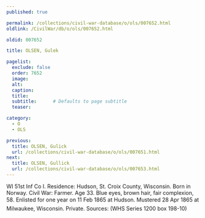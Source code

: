 ```yaml
---
published: true

permalink: /collections/civil-war-database/o/ols/007652.html
oldlink: /CivilWar/db/o/ols/007652.html

oldid: 007652

title: OLSEN, Gulek

pagelist:
  exclude: false
  order: 7652
  image: 
  alt:
  caption:
  title:
  subtitle:      # Defaults to page subtitle
  teaser:

category: 
  - O 
  - OLS

previous:
  title: OLSEN, Gulick
  url: /collections/civil-war-database/o/ols/007651.html  
next:
  title: OLSEN, Gullick
  url: /collections/civil-war-database/o/ols/007653.html   
---
```

WI 51st Inf Co I. Residence: Hudson, St. Croix County, Wisconsin. Born in Norway. Civil War: Farmer. Age 33. Blue eyes, brown hair, fair complexion, 5&#146;8&#148;. Enlisted for one year on 11 Feb 1865 at Hudson. Mustered 28 Apr 1865 at Milwaukee, Wisconsin. Private. Sources: (WHS Series 1200 box 198-10)